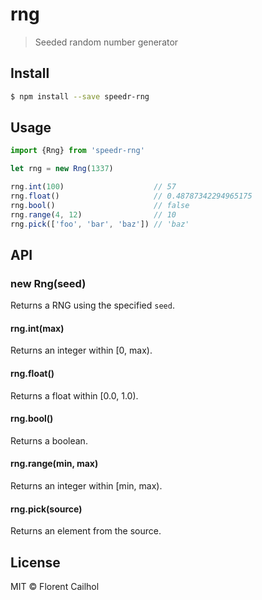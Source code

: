 # rng

> Seeded random number generator

## Install

```sh
$ npm install --save speedr-rng
```

## Usage

```js
import {Rng} from 'speedr-rng'

let rng = new Rng(1337)

rng.int(100)                    // 57
rng.float()                     // 0.48787342294965175
rng.bool()                      // false
rng.range(4, 12)                // 10
rng.pick(['foo', 'bar', 'baz']) // 'baz'
```

## API

### new Rng(seed)

Returns a RNG using the specified `seed`.

#### rng.int(max)

Returns an integer within [0, max).

#### rng.float()

Returns a float within [0.0, 1.0).

#### rng.bool()

Returns a boolean.

#### rng.range(min, max)

Returns an integer within [min, max).

#### rng.pick(source)

Returns an element from the source.

## License

MIT © Florent Cailhol
